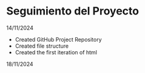 # Seguimiento del Proyecto

14/11/2024

- Created GitHub Project Repository
- Created file structure
- Created the first iteration of html

18/11/2024

